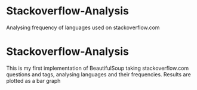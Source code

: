 # Stackoverflow-Analysis
Analysing frequency of languages used on stackoverflow.com
# Stackoverflow-Analysis
This is my first  implementation of BeautifulSoup taking stackoverflow.com questions and tags, analysing languages and their frequencies.
Results are plotted as a bar graph
